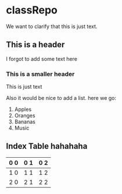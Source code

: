 # classRepo

We want to clarify that this is just text.

## This is a header

I forgot to add some text here

### This is a smaller header

This is just text

Also it would be nice to add a list. here we go:

1. Apples
2. Oranges
3. Bananas
4. Music

## Index Table hahahaha

| 0 0 | 0 1 | 0 2 |
| --- | --- | --- |
| 1 0 | 1 1 | 1 2 |
| 2 0 | 2 1 | 2 2 |
